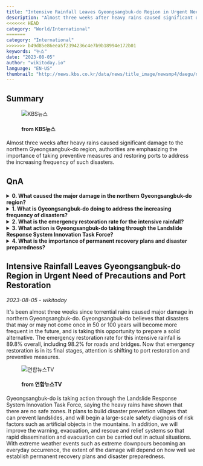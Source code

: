 ```yaml
---
title: "Intensive Rainfall Leaves Gyeongsangbuk-do Region in Urgent Need of Precautions and Port Restoration"
description: "Almost three weeks after heavy rains caused significant damage to the northern Gyeongsangbuk-do region, authorities are emphasizing the importance of taking preventive measures and restoring ports to address the increasing frequency of such disasters."
<<<<<<< HEAD
category: "World/International"
=======
category: "International"
>>>>>>> b49d85e86eea5f2394236c4e7b9b18994e172b01
keywords: "뉴스"
date: "2023-08-05"
author: "wikitoday.io"
language: "EN-US"
thumbnail: "http://news.kbs.co.kr/data/news/title_image/newsmp4/daegu/news9/2023/08/04/50_7741234.jpg"
---
```


## Summary

<figure>
    <img src="http://news.kbs.co.kr/data/news/title_image/newsmp4/daegu/news9/2023/08/04/50_7741234.jpg" alt="KBS뉴스" />
    <figcaption>
        <h4> from KBS뉴스</h4>
    </figcaption>
</figure>

Almost three weeks after heavy rains caused significant damage to the northern Gyeongsangbuk-do region, authorities are emphasizing the importance of taking preventive measures and restoring ports to address the increasing frequency of such disasters.

## QnA

<details>
    <summary><b>0. What caused the major damage in the northern Gyeongsangbuk-do region?</b></summary>
    The major damage in the northern Gyeongsangbuk-do region was caused by torrential rains.
</details>

<details>
    <summary><b>1. What is Gyeongsangbuk-do doing to address the increasing frequency of disasters?</b></summary>
    Gyeongsangbuk-do is taking preventive measures and restoring ports to address the increasing frequency of disasters.
</details>

<details>
    <summary><b>2. What is the emergency restoration rate for the intensive rainfall?</b></summary>
    The emergency restoration rate for the intensive rainfall is 89.8% overall, including 98.2% for roads and bridges.
</details>

<details>
    <summary><b>3. What action is Gyeongsangbuk-do taking through the Landslide Response System Innovation Task Force?</b></summary>
    Gyeongsangbuk-do is planning to build disaster prevention villages, conduct a large-scale safety diagnosis, and improve warning, evacuation, and rescue systems through the Landslide Response System Innovation Task Force.
</details>

<details>
    <summary><b>4. What is the importance of permanent recovery plans and disaster preparedness?</b></summary>
    The extent of the damage caused by extreme weather events depends on how well permanent recovery plans and disaster preparedness are established.
</details>

## Intensive Rainfall Leaves Gyeongsangbuk-do Region in Urgent Need of Precautions and Port Restoration

_2023-08-05 - wikitoday_

It's been almost three weeks since torrential rains caused major damage in northern Gyeongsangbuk-do. Gyeongsangbuk-do believes that disasters that may or may not come once in 50 or 100 years will become more frequent in the future, and is taking this opportunity to prepare a solid alternative. The emergency restoration rate for this intensive rainfall is 89.8% overall, including 98.2% for roads and bridges. Now that emergency restoration is in its final stages, attention is shifting to port restoration and preventive measures.

<figure>
    <img src="https://yonhapnewstv-prod.s3.ap-northeast-2.amazonaws.com/article/MYH/20230804/MYH20230804026100641_P1.jpg" alt="연합뉴스TV" />
    <figcaption>
        <h4> from 연합뉴스TV</h4>
    </figcaption>
</figure>

Gyeongsangbuk-do is taking action through the Landslide Response System Innovation Task Force, saying the heavy rains have shown that there are no safe zones. It plans to build disaster prevention villages that can prevent landslides, and will begin a large-scale safety diagnosis of risk factors such as artificial objects in the mountains. In addition, we will improve the warning, evacuation, and rescue and relief systems so that rapid dissemination and evacuation can be carried out in actual situations. With extreme weather events such as extreme downpours becoming an everyday occurrence, the extent of the damage will depend on how well we establish permanent recovery plans and disaster preparedness.
